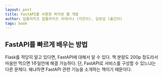```yaml
---
layout: post
title: FastAPI를 사용한 파이썬 웹 개발
author: 압둘라지즈 압둘라지즈 아데시나 (지은이), 김완섭 (옮긴이)
tags: book
---
```


## FastAPI를 빠르게 배우는 방법

Flask를 적당히 알고 있다면, FastAPI에 대해서 알 수 있다. 책 분량도 200p 정도라서 마음만 먹으면 1주일안에 해결 가능하다. 단, FastAPI로 서비스를 구성할 수 있느냐는 다른 문제다. 왜냐하면 FastAPI 관련 기능을 소개하는 책이기 때문이다.
